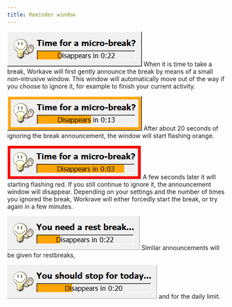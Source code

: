 ```yaml
---
title: Reminder window
---
```

<div class="clearfix">

![Microbreak prelude window](/images/screenshots/prelude-microbreak.png#floatright)
When it is time to take a break, Workave will first gently announce the break by
means of a small non-intrusive window. This window will automatically move out
of the way if you choose to ignore it, for example to finish your current
activity.
</div>

<div class="clearfix">

![Microbreak prelude window](/images/screenshots/prelude-microbreak-warn.png#floatright)
After about 20 seconds of ignoring the break announcement, the window will start
flashing orange.
</div>

<div class="clearfix">

![Microbreak prelude window](/images/screenshots/prelude-microbreak-warn-red.png#floatright)
A few seconds later it will starting flashing red. If you still continue to
ignore it, the announcement window will disappear. Depending on your settings
and the number of times you ignored the break, Workrave will either forcedly
start the break, or try again in a few minutes.
</div>

<div class="clearfix">

![Rest break prelude window](/images/screenshots/prelude-restbreak.png#floatright)
Similar announcements will be given for restbreaks,
</div>


<div class="clearfix">

![Daily limit prelude window](/images/screenshots/prelude-daily.png#floatright)
and for the daily limit.
</div>

